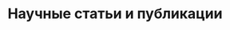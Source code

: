 ---
slug: publications
title: Научные статьи и публикации
visibility:
  main: false
  hero: false
  page: false
---